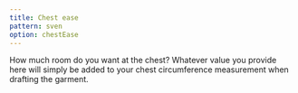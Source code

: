```yaml
---
title: Chest ease
pattern: sven
option: chestEase
---
```


How much room do you want at the chest?
Whatever value you provide here will simply be added to your chest circumference measurement when drafting the garment.
